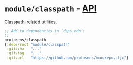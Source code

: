 # `module/classpath` - [API](doc/API.md)

Classpath-related utilities.

```clojure
;; Add to dependencies in `deps.edn`:
;;
protosens/classpath
{:deps/root "module/classpath"
 :git/sha   "..."
 :git/tag   "..."
 :git/url   "https://github.com/protosens/monorepo.cljc"}
```


